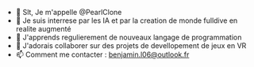 - 👋 Slt, Je m'appelle @PearlClone
- 👀 Je suis interrese par les IA et par la creation de monde fulldive en realite augmenté
- 🌱 J'apprends regulierement de nouveaux langage de programmation  
- 💞️ J'adorais collaborer sur des projets de devellopement de jeux en VR
- 📫 Comment me contacter : benjamin.l06@outlook.fr

<!---
PearlClone/PearlClone is a ✨ special ✨ repository because its `README.md` (this file) appears on your GitHub profile.
You can click the Preview link to take a look at your changes.
--->
